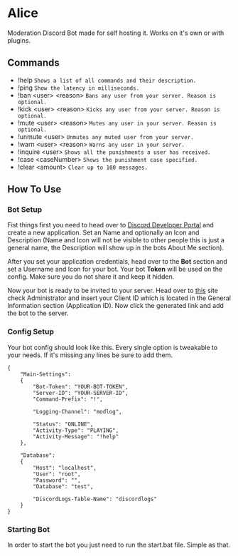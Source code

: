 # Alice
Moderation Discord Bot made for self hosting it. Works on it's own or with plugins.

## Commands

- !help `Shows a list of all commands and their description.`
- !ping `Show the latency in milliseconds.`
- !ban &lt;user&gt; &lt;reason&gt; `Bans any user from your server. Reason is optional.`
- !kick &lt;user&gt; &lt;reason&gt; `Kicks any user from your server. Reason is optional.`
- !mute &lt;user&gt; &lt;reason&gt; `Mutes any user in your server. Reason is optional.`
- !unmute &lt;user&gt; `Unmutes any muted user from your server.`
- !warn &lt;user&gt; &lt;reason&gt; `Warns any user in your server.`
- !inquire &lt;user&gt; `Shows all the punishments a user has received.`
- !case &lt;caseNumber&gt; `Shows the punishment case specified.`
- !clear &lt;amount&gt; `Clear up to 100 messages.`

## How To Use

### Bot Setup

Fist things first you need to head over to [Discord Developer Portal](https://discord.com/developers/applications) and create a new application. Set an Name and optionally an Icon and Description (Name and Icon will not be visible to other people this is just a general name, the Description will show up in the bots About Me section).

After you set your application credentials, head over to the **Bot** section and set a Username and Icon for your bot. Your bot **Token** will be used on the config. Make sure you do not share it and keep it hidden.

Now your bot is ready to be invited to your server. Head over to [this](https://discordapi.com/permissions.html#8) site check Administrator and insert your Client ID which is located in the General Information section (Application ID). Now click the generated link and add the bot to the server.

### Config Setup

Your bot config should look like this. Every single option is tweakable to your needs. If it's missing any lines be sure to add them.

```
{
    "Main-Settings":
    {
        "Bot-Token": "YOUR-BOT-TOKEN",
        "Server-ID": "YOUR-SERVER-ID",
        "Command-Prefix": "!",

        "Logging-Channel": "modlog",

        "Status": "ONLINE",
        "Activity-Type": "PLAYING",
        "Activity-Message": "!help"
    },

    "Database":
    {
        "Host": "localhost",
        "User": "root",
        "Password": "",
        "Database": "test",

        "DiscordLogs-Table-Name": "discordlogs"
    }
}
```

### Starting Bot

In order to start the bot you just need to run the start.bat file. Simple as that.

